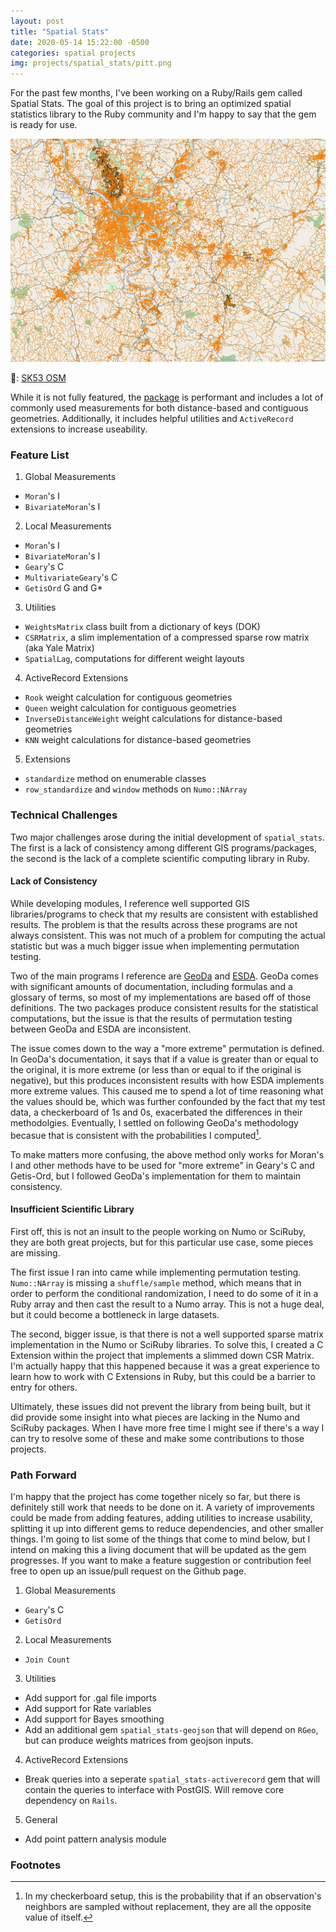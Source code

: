 ```yaml
---
layout: post
title: "Spatial Stats"
date: 2020-05-14 15:22:00 -0500
categories: spatial projects
img: projects/spatial_stats/pitt.png
---
```

For the past few months, I've been working on a Ruby/Rails gem called Spatial Stats. The goal of this project is to bring an optimized spatial statistics library to the Ruby community and I'm happy to say that the gem is ready for use.

![PA Map](/assets/images/projects/spatial_stats/pitt.png "PA Map")

📸: <a href="https://www.flickr.com/photos/sk53_osm/22832538622/in/album-72157660934333051/" rel="nofollow" target="_blank">SK53 OSM</a>

While it is not fully featured, the [package](https://www.github.com/keithdoggett/spatial_stats) is performant and includes a lot of commonly used measurements for both distance-based and contiguous geometries. Additionally, it includes helpful utilities and `ActiveRecord` extensions to increase useability.

### Feature List
1. Global Measurements
  * `Moran`'s I
  * `BivariateMoran`'s I
2. Local Measurements
  * `Moran`'s I
  * `BivariateMoran`'s I
  * `Geary`'s C
  * `MultivariateGeary`'s C
  * `GetisOrd` G and G*
3. Utilities
  * `WeightsMatrix` class built from a dictionary of keys (DOK)
  * `CSRMatrix`, a slim implementation of a compressed sparse row matrix (aka Yale Matrix)
  * `SpatialLag`, computations for different weight layouts
4. ActiveRecord Extensions
  * `Rook` weight calculation for contiguous geometries
  * `Queen` weight calculation for contiguous geometries
  * `InverseDistanceWeight` weight calculations for distance-based geometries
  * `KNN` weight calculations for distance-based geometries
5. Extensions
  * `standardize` method on enumerable classes
  * `row_standardize` and `window` methods on `Numo::NArray`

### Technical Challenges
Two major challenges arose during the initial development of `spatial_stats`. The first is a lack of consistency among different GIS programs/packages, the second is the lack of a complete scientific computing library in Ruby.

#### Lack of Consistency
While developing modules, I reference well supported GIS libraries/programs to check that my results are consistent with established results. The problem is that the results across these programs are not always consistent. This was not much of a problem for computing the actual statistic but was a much bigger issue when implementing permutation testing. 

Two of the main programs I reference are [GeoDa](https://geodacenter.github.io/) and [ESDA](https://github.com/pysal/esda). GeoDa comes with significant amounts of documentation, including formulas and a glossary of terms, so most of my implementations are based off of those definitions. The two packages produce consistent results for the statistical computations, but the issue is that the results of permutation testing between GeoDa and ESDA are inconsistent.

The issue comes down to the way a "more extreme" permutation is defined. In GeoDa's documentation, it says that if a value is greater than or equal to the original, it is more extreme (or less than or equal to if the original is negative), but this produces inconsistent results with how ESDA implements more extreme values. This caused me to spend a lot of time reasoning what the values should be, which was further confounded by the fact that my test data, a checkerboard of 1s and 0s, exacerbated the differences in their methodolgies. Eventually, I settled on following GeoDa's methodology becasue that is consistent with the probabilities I computed[^1].

To make matters more confusing, the above method only works for Moran's I and other methods have to be used for "more extreme" in Geary's C and Getis-Ord, but I followed GeoDa's implementation for them to maintain consistency.

#### Insufficient Scientific Library

First off, this is not an insult to the people working on Numo or SciRuby, they are both great projects, but for this particular use case, some pieces are missing.

The first issue I ran into came while implementing permutation testing. `Numo::NArray` is missing a `shuffle/sample` method, which means that in order to perform the conditional randomization, I need to do some of it in a Ruby array and then cast the result to a Numo array. This is not a huge deal, but it could become a bottleneck in large datasets.

The second, bigger issue, is that there is not a well supported sparse matrix implementation in the Numo or SciRuby libraries. To solve this, I created a C Extension within the project that implements a slimmed down CSR Matrix. I'm actually happy that this happened because it was a great experience to learn how to work with C Extensions in Ruby, but this could be a barrier to entry for others.

Ultimately, these issues did not prevent the library from being built, but it did provide some insight into what pieces are lacking in the Numo and SciRuby packages. When I have more free time I might see if there's a way I can try to resolve some of these and make some contributions to those projects.

### Path Forward

I'm happy that the project has come together nicely so far, but there is definitely still work that needs to be done on it. A variety of improvements could be made from adding features, adding utilities to increase usability, splitting it up into different gems to reduce dependencies, and other smaller things. I'm going to list some of the things that come to mind below, but I intend on making this a living document that will be updated as the gem progresses. If you want to make a feature suggestion or contribution feel free to open up an issue/pull request on the Github page.

1. Global Measurements
  * `Geary`'s C
  * `GetisOrd`
2. Local Measurements
  * `Join Count`
3. Utilities
  * Add support for .gal file imports
  * Add support for Rate variables
  * Add support for Bayes smoothing
  * Add an additional gem `spatial_stats-geojson` that will depend on `RGeo`, but can produce weights matrices from geojson inputs.
4. ActiveRecord Extensions
  * Break queries into a seperate `spatial_stats-activerecord` gem that will contain the queries to interface with PostGIS. Will remove core dependency on `Rails`.
5. General
  * Add point pattern analysis module


### Footnotes

[^1]: In my checkerboard setup, this is the probability that if an observation's neighbors are sampled without replacement, they are all the opposite value of itself.